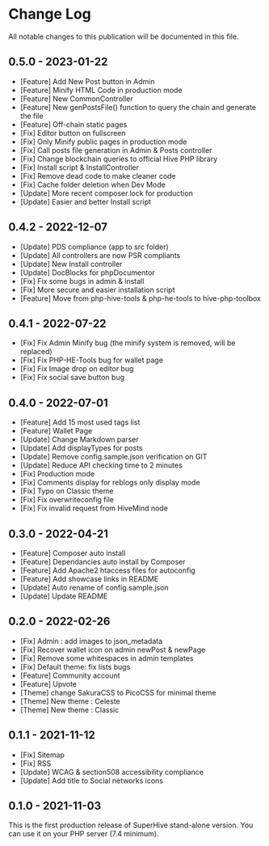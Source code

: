 # Change Log

All notable changes to this publication will be documented in this file.

## 0.5.0 - 2023-01-22
- [Feature] Add New Post button in Admin
- [Feature] Minify HTML Code in production mode
- [Feature] New CommonController
- [Feature] New genPostsFile() function to query the chain and generate the file
- [Feature] Off-chain static pages
- [Fix] Editor button on fullscreen
- [Fix] Only Minify public pages in production mode
- [Fix] Call posts file generation in Admin & Posts controller
- [Fix] Change blockchain queries to official Hive PHP library
- [Fix] Install script & InstallController
- [Fix] Remove dead code to make cleaner code
- [Fix] Cache folder deletion when Dev Mode
- [Update] More recent composer.lock for production
- [Update] Easier and better Install script

## 0.4.2 - 2022-12-07
- [Update] PDS compliance (app to src folder)
- [Update] All controllers are now PSR compliants
- [Update] New Install controller
- [Update] DocBlocks for phpDocumentor
- [Fix] Fix some bugs in admin & install
- [Fix] More secure and easier installation script
- [Feature] Move from php-hive-tools & php-he-tools to hive-php-toolbox

## 0.4.1 - 2022-07-22
- [Fix] Fix Admin Minify bug (the minify system is removed, will be replaced)
- [Fix] Fix PHP-HE-Tools bug for wallet page
- [Fix] Fix Image drop on editor bug
- [Fix] Fix social save button bug

## 0.4.0 - 2022-07-01

- [Feature] Add 15 most used tags list
- [Feature] Wallet Page
- [Update] Change Markdown parser
- [Update] Add displayTypes for posts
- [Update] Remove config.sample.json verification on GIT
- [Update] Reduce API checking time to 2 minutes
- [Fix] Production mode
- [Fix] Comments display for reblogs only display mode
- [Fix] Typo on Classic theme
- [Fix] Fix overwriteconfig file
- [Fix] Fix invalid request from HiveMind node

## 0.3.0 - 2022-04-21

- [Feature] Composer auto install
- [Feature] Dependancies auto install by Composer
- [Feature] Add Apache2 htaccess files for autoconfig
- [Feature] Add showcase links in README
- [Update] Auto rename of config.sample.json
- [Update] Update README

## 0.2.0 - 2022-02-26

- [Fix] Admin : add images to json_metadata
- [Fix] Recover wallet icon on admin newPost & newPage
- [Fix] Remove some whitespaces in admin templates
- [Fix] Default theme: fix lists bugs
- [Feature] Community account
- [Feature] Upvote
- [Theme] change SakuraCSS to PicoCSS for minimal theme
- [Theme] New theme : Celeste
- [Theme] New theme : Classic

## 0.1.1 - 2021-11-12

- [Fix] Sitemap
- [Fix] RSS
- [Update] WCAG & section508 accessibility compliance
- [Update] Add title to Social networks icons

## 0.1.0 - 2021-11-03

This is the first production release of SuperHive stand-alone version.
You can use it on your PHP server (7.4 minimum).
